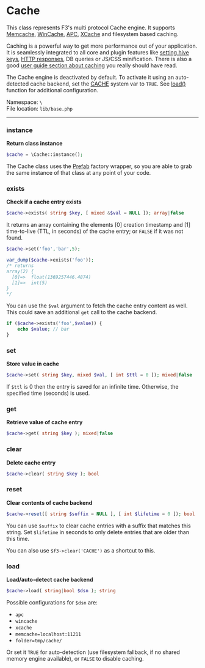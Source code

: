 # Cache

This class represents F3's multi protocol Cache engine. It supports [Memcache](http://memcached.org/), [WinCache](http://www.iis.net/downloads/microsoft/wincache-extension), [APC](http://php.net/manual/en/book.apc.php), [XCache](http://xcache.lighttpd.net/) and filesystem based caching.

Caching is a powerful way to get more performance out of your application. It is seamlessly integrated to all core and plugin features
like [setting hive keys](base#set), [HTTP responses](base#caching), DB queries or JS/CSS minification.
There is also a good [user guide section about caching](optimization#cache-engine) you really should have read.

The Cache engine is deactivated by default. To activate it using an auto-detected cache backend, set the [CACHE](quick-reference#cache) system var to `TRUE`.
See [load()](cache#load) function for additional configuration.


Namespace: `\` <br/>
File location: `lib/base.php`

---

### instance

**Return class instance**

``` php
$cache = \Cache::instance();
```

The Cache class uses the [Prefab](prefab-registry) factory wrapper, so you are able to grab the same instance of that class at any point of your code.


### exists

**Check if a cache entry exists**

``` php
$cache->exists( string $key, [ mixed &$val = NULL ]); array|false
```

It returns an array containing the elements [0] creation timestamp and [1] time-to-live (TTL, in seconds) of the cache entry; or `FALSE` if it was not found.

``` php
$cache->set('foo','bar',5);

var_dump($cache->exists('foo'));
/* returns
array(2) {
  [0]=>  float(1369257446.4874)
  [1]=>  int(5)
}
*/
```

You can use the `$val` argument to fetch the cache entry content as well. This could save an additional `get` call to the cache backend.

``` php
if ($cache->exists('foo',$value)) {
    echo $value; // bar
}
```


### set

**Store value in cache**

``` php
$cache->set( string $key, mixed $val, [ int $ttl = 0 ]); mixed|false
```

If `$ttl` is 0 then the entry is saved for an infinite time. Otherwise, the specified time (seconds) is used.


### get

**Retrieve value of cache entry**

``` php
$cache->get( string $key ); mixed|false
```


### clear

**Delete cache entry**

``` php
$cache->clear( string $key ); bool
```


### reset

**Clear contents of cache backend**

``` php
$cache->reset([ string $suffix = NULL ], [ int $lifetime = 0 ]); bool
```

You can use `$suffix` to clear cache entries with a suffix that matches this string.
Set `$lifetime` in seconds to only delete entries that are older than this time.

You can also use `$f3->clear('CACHE')` as a shortcut to this.

### load

**Load/auto-detect cache backend**

``` php
$cache->load( string|bool $dsn ); string
```

Possible configurations for `$dsn` are:

* `apc`
* `wincache`
* `xcache`
* `memcache=localhost:11211`
* `folder=tmp/cache/`

Or set it `TRUE` for auto-detection (use filesystem fallback, if no shared memory engine available), or `FALSE` to disable caching.
